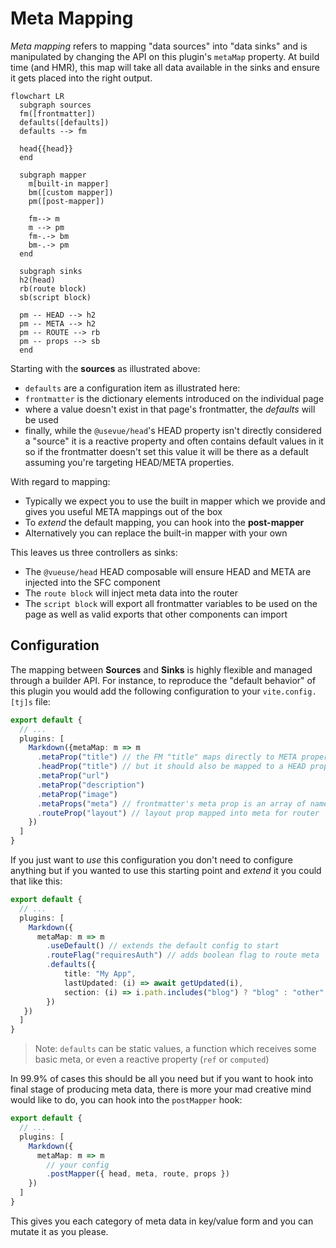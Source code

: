 # Meta Mapping

_Meta mapping_ refers to mapping "data sources" into "data sinks" and is manipulated by changing the API on this plugin's `metaMap` property. At build time (and HMR), this map will take all data available in the sinks and ensure it gets placed into the right output.

```mermaid
flowchart LR
  subgraph sources
  fm([frontmatter])
  defaults([defaults])
  defaults --> fm

  head{{head}}
  end

  subgraph mapper
    m[built-in mapper]
    bm([custom mapper])
    pm([post-mapper])

    fm--> m
    m --> pm
    fm-.-> bm
    bm-.-> pm
  end

  subgraph sinks
  h2(head)
  rb(route block)
  sb(script block)

  pm -- HEAD --> h2
  pm -- META --> h2
  pm -- ROUTE --> rb
  pm -- props --> sb
  end
```

Starting with the **sources** as illustrated above:

- `defaults` are a configuration item as illustrated here:
- `frontmatter` is the dictionary elements introduced on the individual page
- where a value doesn't exist in that page's frontmatter, the _defaults_ will be used
- finally, while the `@usevue/head`'s HEAD property isn't directly considered a "source" it is a reactive property and often contains default values in it so if the frontmatter doesn't set this value it will be there as a default assuming you're targeting HEAD/META properties.

With regard to mapping:

- Typically we expect you to use the built in mapper which we provide and gives you useful META mappings out of the box
- To _extend_ the default mapping, you can hook into the **post-mapper**
- Alternatively you can replace the built-in mapper with your own

This leaves us three controllers as sinks:

- The `@vueuse/head` HEAD composable will ensure HEAD and META are injected into the SFC component
- The `route block` will inject meta data into the router
- The `script block` will export all frontmatter variables to be used on the page as well as valid exports that other components can import

## Configuration

The mapping between **Sources** and **Sinks** is highly flexible and managed through a builder API. For instance, to reproduce the "default behavior" of this plugin you would add the following configuration to your `vite.config.[tj]s` file:

```ts
export default {
  // ...
  plugins: [
    Markdown({metaMap: m => m
      .metaProp("title") // the FM "title" maps directly to META property
      .headProp("title") // but it should also be mapped to a HEAD property
      .metaProp("url")
      .metaProp("description")
      .metaProp("image")
      .metaProps("meta") // frontmatter's meta prop is an array of name/value pairs
      .routeProp("layout") // layout prop mapped into meta for router
    })
  ]
}
```

If you just want to _use_ this configuration you don't need to configure anything but if you wanted to use this starting point and _extend_ it you could that like this:

```ts
export default {
  // ...
  plugins: [
    Markdown({ 
      metaMap: m => m
        .useDefault() // extends the default config to start
        .routeFlag("requiresAuth") // adds boolean flag to route meta
        .defaults({
            title: "My App",
            lastUpdated: (i) => await getUpdated(i),
            section: (i) => i.path.includes("blog") ? "blog" : "other"
        })
   })
  ]
}
```
> Note: `defaults` can be static values, a function which receives some basic meta, or even a reactive property (`ref` or `computed`)


In 99.9% of cases this should be all you need but if you want to hook into final stage of producing meta data, there is more your mad creative mind would like to do, you can hook into the `postMapper` hook:

```ts
export default {
  // ...
  plugins: [
    Markdown({ 
      metaMap: m => m
        // your config
        .postMapper({ head, meta, route, props })
    })
  ]
}
```

This gives you each category of meta data in key/value form and you can mutate it as you please.